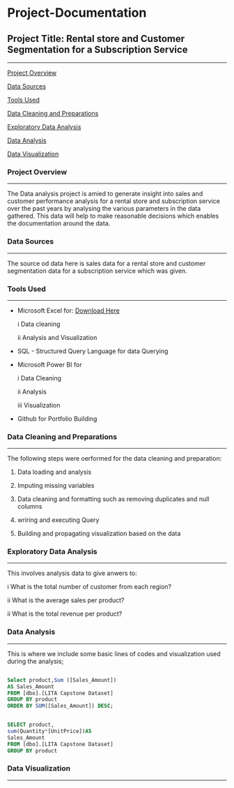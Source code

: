 # Project-Documentation

## Project Title: Rental store and Customer Segmentation for a Subscription Service
---

[Project Overview](#project-overview)

[Data Sources](#data-sources)

[Tools Used](#tools-used)

[Data Cleaning and Preparations](#data-cleaning-and-preparations)

[Exploratory Data Analysis](#exploratory-data-analysis)

[Data Analysis](#data-analysis)

[Data Visualization](#data-visualization)

### Project Overview
---
The Data analysis project is amied to generate insight into sales and customer performance analysis for a rental store and subscription service over the past years by analysing the various parameters in the data gathered. This data will help to make reasonable decisions which enables the documentation around the data.

### Data Sources
---
The source od data here is sales data for a rental store  and customer segmentation data for a subscription service which was given.

### Tools Used
---
- Microsoft Excel for: [Download Here](https://www.microsoft.com)
  
  i   Data cleaning
  
  ii  Analysis and Visualization
  
- SQL - Structured Query Language for data Querying

- Microsoft Power BI for

  i  Data Cleaning
  
  ii  Analysis
  
  iii  Visualization

- Github for Portfolio Building

### Data Cleaning and Preparations
---
The following steps were oerformed for the data cleaning and preparation:

  1. Data loading and analysis

  2. Imputing missing variables

  3. Data cleaning and formatting such as removing duplicates and null columns

  4. wriring and executing Query

  5. Building and propagating visualization based on the data


### Exploratory Data Analysis
---

This involves analysis data to give anwers to:

   i  What is the total number of customer from each region?

   ii  What is the average sales per product?

   ii  What is the total revenue per product?

### Data Analysis
---

This is where we include some basic lines of codes and visualization used during the analysis;

```SQL

Select product,Sum ([Sales_Amount])
AS Sales_Amount
FROM [dbo].[LITA Capstone Dataset]
GROUP BY product
ORDER BY SUM([Sales_Amount]) DESC;
```

```SQL

SELECT product,
sum(Quantity*[UnitPrice])AS
Sales_Amount
FROM [dbo].[LITA Capstone Dataset]
GROUP BY product
```

### Data Visualization
---



